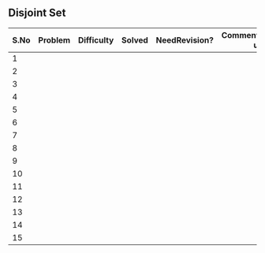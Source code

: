 ## Disjoint Set



 |S.No| Problem | Difficulty | Solved | NeedRevision?  | Comments/Algorithm used  |
 |---|---|---|---|---|---|
  | 1 | | | | | |
  | 2| | | | | |
  | 3 | | | | | |
  | 4 | | | | | |
  | 5 | | | | | |
  | 6 | | | | | |
  | 7 | | | | | |
  | 8 | | | | | |
  | 9 | | | | | |
  | 10 | | | | | |
  | 11 | | | | | |
  | 12 | | | | | |
  | 13 | | | | | |
  | 14 | | | | | |
  | 15 | | | | | |